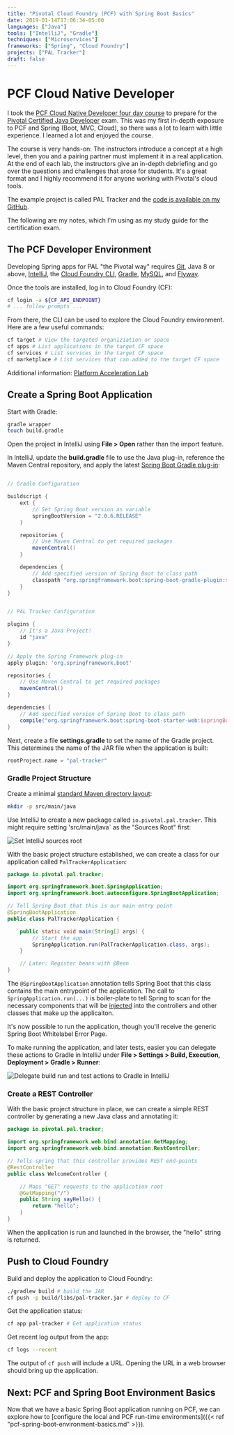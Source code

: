 ```yaml
---
title: "Pivotal Cloud Foundry (PCF) with Spring Boot Basics"
date: 2019-01-14T17:06:34-05:00
languages: ["Java"]
tools: ["IntelliJ", "Gradle"]
techniques: ["Microservices"]
frameworks: ["Spring", "Cloud Foundry"]
projects: ["PAL Tracker"]
draft: false
---
```


# PCF Cloud Native Developer

I took the [PCF Cloud Native Developer four day course](https://courses.education.pivotal.io/c/349802825/) to prepare for the [Pivotal Certified Java Developer](https://pivotal.io/training/certification/pivotal-developer-certification) exam. This was my first in-depth exposure to PCF and Spring (Boot, MVC, Cloud), so there was a lot to learn with little experience. I learned a lot and enjoyed the course.

The course is very hands-on: The instructors introduce a concept at a high level, then you and a pairing partner must implement it in a real application. At the end of each lab, the instructors give an in-depth debriefing and go over the questions and challenges that arose for students. It's a great format and I highly recommend it for anyone working with Pivotal's cloud tools.

The example project is called PAL Tracker and the [code is available on my GitHub](https://github.com/jamestharpe/pal-tracker).

The following are my notes, which I'm using as my study guide for the certification exam.

## The PCF Developer Environment

Developing Spring apps for PAL "the Pivotal way" requires [Git](https://git-scm.com/), Java 8 or above, [IntelliJ](https://www.jetbrains.com/idea/), the [Cloud Foundry CLI](https://github.com/cloudfoundry/cli/releases), [Gradle](https://gradle.org/), [MySQL](https://www.mysql.com/downloads/), and [Flyway](https://flywaydb.org/).

Once the tools are installed, log in to Cloud Foundry (CF):

```bash
cf login -a ${CF_API_ENDPOINT}
# ... follow prompts ...
```

From there, the CLI can be used to explore the Cloud Foundry environment. Here are a few useful commands:

```bash
cf target # View the targeted organiziation or space
cf apps # List applications in the target CF space
cf services # List services in the target CF space
cf marketplace # List services that can added to the target CF space
```

Additional information: [Platform Acceleration Lab](https://prerequisites.pal.pivotal.io/)

## Create a Spring Boot Application

Start with Gradle:

```bash
gradle wrapper
touch build.gradle
```

Open the project in IntelliJ using **File > Open** rather than the import feature.

In IntelliJ, update the **build.gradle** file to use the Java plug-in, reference the Maven Central repository, and apply the latest [Spring Boot Gradle plug-in](https://docs.spring.io/spring-boot/docs/2.1.2.RELEASE/gradle-plugin/reference/html/):

```groovy

// Gradle Configuration

buildscript {
    ext {
        // Set Spring Boot version as variable
        springBootVersion = "2.0.6.RELEASE"
    }

    repositories {
        // Use Maven Central to get required packages
        mavenCentral()
    }

    dependencies {
        // Add specified version of Spring Boot to class path
        classpath "org.springframework.boot:spring-boot-gradle-plugin:$springBootVersion"
    }
}


// PAL Tracker Configuration

plugins {
    // It's a Java Project!
    id "java"
}

// Apply the Spring Framework plug-in
apply plugin: 'org.springframework.boot'

repositories {
    // Use Maven Central to get required packages
    mavenCentral()
}

dependencies {
    // Add specified version of Spring Boot to class path
    compile("org.springframework.boot:spring-boot-starter-web:$springBootVersion")
}

```

Next, create a file **settings.gradle** to set the name of the Gradle project. This determines the name of the JAR file when the application is built:

```groovy
rootProject.name = "pal-tracker"
```

### Gradle Project Structure

Create a minimal [standard Maven directory layout](https://maven.apache.org/guides/introduction/introduction-to-the-standard-directory-layout.html):

```bash
mkdir -p src/main/java
```

Use IntelliJ to create a new package called `io.pivotal.pal.tracker`. This might require setting 'src/main/java` as the "Sources Root" first:

![Set IntelliJ sources root](/img/intellij-sources-root.png)

With the basic project structure established, we can create a class for our application called `PalTrackerApplication`:

```java
package io.pivotal.pal.tracker;

import org.springframework.boot.SpringApplication;
import org.springframework.boot.autoconfigure.SpringBootApplication;

// Tell Spring Boot that this is our main entry point
@SpringBootApplication
public class PalTrackerApplication {

    public static void main(String[] args) {
        // Start the app
        SpringApplication.run(PalTrackerApplication.class, args);
    }

    // Later: Register beans with @Bean
}
```

The `@SpringBootApplication` annotation tells Spring Boot that this class contains the main entrypoint of the application. The call to `SpringApplication.run(...)` is boiler-plate to tell Spring to scan for the necessary components that will be [injected](https://martinfowler.com/articles/injection.html) into the controllers and other classes that make up the applicaiton.

It's now possible to run the application, though you'll receive the generic Spring Boot Whitelabel Error Page.

To make running the application, and later tests, easier you can delegate these actions to Gradle in IntelliJ under **File > Settings > Build, Execution, Deployment > Gradle > Runner**:

![Delegate build run and test actions to Gradle in IntelliJ](/img/intellij-delegate-buid-run-gradle.png)

### Create a REST Controller

With the basic project structure in place, we can create a simple REST controller by generating a new Java class and annotating it:

```java
package io.pivotal.pal.tracker;

import org.springframework.web.bind.annotation.GetMapping;
import org.springframework.web.bind.annotation.RestController;

// Tells spring that this controller provides REST end-points
@RestController
public class WelcomeController {

    // Maps "GET" requests to the application root
    @GetMapping("/")
    public String sayHello() {
        return "hello";
    }
}
```

When the application is run and launched in the browser, the "hello" string is returned.

## Push to Cloud Foundry

Build and deploy the application to Cloud Foundry:

```bash
./gradlew build # build the JAR
cf push -p build/libs/pal-tracker.jar # deploy to CF
```

Get the application status:

```bash
cf app pal-tracker # Get application status
```

Get recent log output from the app:

```bash
cf logs --recent
```

The output of `cf push` will include a URL. Opening the URL in a web browser should bring up the application.

## Next: PCF and Spring Boot Environment Basics

Now that we have a basic Spring Boot application running on PCF, we can explore how to [configure the local and PCF run-time environments]({{< ref "pcf-spring-boot-environment-basics.md" >}}).